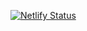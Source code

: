 [![Netlify Status](https://api.netlify.com/api/v1/badges/3807309b-beb9-4c02-baca-57f397cd9ead/deploy-status)](https://app.netlify.com/sites/nerd-lat-petancamastergestordetorneossuizos-2898/deploys)
